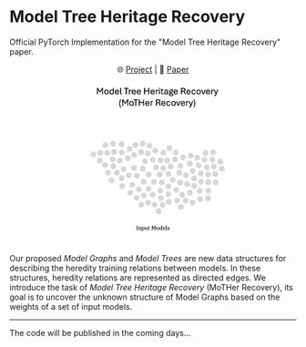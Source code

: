 # Model Tree Heritage Recovery
Official PyTorch Implementation for the "Model Tree Heritage Recovery" paper.  
<p align="center">
    🌐 <a href="https://vision.huji.ac.il/mother/" target="_blank">Project</a> | 📃 <a href="https://arxiv.org/abs/TODO" target="_blank">Paper</a><br>
</p>

![](imgs/header.gif)

Our proposed *Model Graphs* and *Model Trees* are new data structures for describing the heredity training relations between models.
In these structures, heredity relations are represented as directed edges. 
We introduce the task of *Model Tree Heritage Recovery* (MoTHer Recovery), its goal is to uncover the 
unknown structure of Model Graphs based on the weights of a set of input models.
___

The code will be published in the coming days...